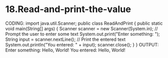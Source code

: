 # 18.Read-and-print-the-value
CODING:
import java.util.Scanner;
public class ReadAndPrint {
public static void main(String[] args) {
Scanner scanner = new Scanner(System.in);
// Prompt the user to enter some text
System.out.print("Enter something: ");
String input = scanner.nextLine();
// Print the entered text
System.out.println("You entered: " + input);
scanner.close();
}
}
OUTPUT:
Enter something: Hello, World!
You entered: Hello, World!
